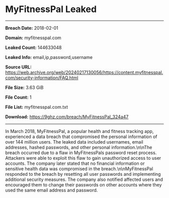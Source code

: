 # MyFitnessPal Leaked

------------
**Breach Date:** 2018-02-01

**Domain:** myfitnesspal.com

**Leaked Count:** 144633048

**Leaked Info:** email,ip,password,username

**Source URL:** https://web.archive.org/web/20240217130056/https://content.myfitnesspal.com/security-information/FAQ.html

**File Size:** 3.63 GiB

**File Count:** 1

**File List:** myfitnesspal.com.txt

**Download:** https://9ghz.com/breach/MyFitnessPal_324a47

------------
In March 2018, MyFitnessPal, a popular health and fitness tracking app, experienced a data breach that compromised the personal information of over 144 million users. The leaked data included usernames, email addresses, hashed passwords, and other personal information.\n\nThe breach occurred due to a flaw in MyFitnessPals password reset process. Attackers were able to exploit this flaw to gain unauthorized access to user accounts. The company later stated that no financial information or sensitive health data was compromised in the breach.\n\nMyFitnessPal responded to the breach by resetting all user passwords and implementing additional security measures. The company also notified affected users and encouraged them to change their passwords on other accounts where they used the same email address and password.

